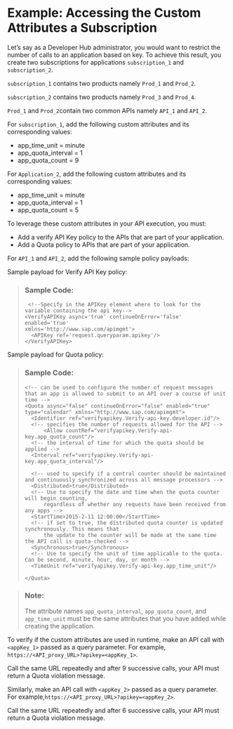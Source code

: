 <!-- loio1cbd94c86c054d66b3826f6cd91e0df8 -->

# Example: Accessing the Custom Attributes a Subscription

Let’s say as a Developer Hub administrator, you would want to restrict the number of calls to an application based on key. To achieve this result, you create two subscriptions for applications `subscription_1` and `subscription_2`.

`subscription_1` contains two products namely `Prod_1` and `Prod_2`.

`subscription_2` contains two products namely `Prod_3` and `Prod_4`.

`Prod_1` and `Prod_2`contain two common APIs namely `API_1` and `API_2`.

For `subscription_1`, add the following custom attributes and its corresponding values:

-   app\_time\_unit = minute
-   app\_quota\_interval = 1
-   app\_quota\_count = 9

For `Application_2`, add the following custom attributes and its corresponding values:

-   app\_time\_unit = minute
-   app\_quota\_interval = 1
-   app\_quota\_count = 5

To leverage these custom attributes in your API execution, you must:

-   Add a verify API Key policy to the APIs that are part of your application.
-   Add a Quota policy to APIs that are part of your application.

For `API_1` and `API_2`, add the following sample policy payloads:

Sample payload for Verify API Key policy:

> ### Sample Code:  
> ```
>  <!--Specify in the APIKey element where to look for the variable containing the api key--> 
> <VerifyAPIKey async='true' continueOnError='false' enabled='true' 
> xmlns='http://www.sap.com/apimgmt'>
> 	<APIKey ref='request.queryparam.apikey'/>
> </VerifyAPIKey>
> ```

Sample payload for Quota policy:

> ### Sample Code:  
> ```
> <!-- can be used to configure the number of request messages that an app is allowed to submit to an API over a course of unit time -->
> <Quota async="false" continueOnError="false" enabled="true" type="calendar" xmlns="http://www.sap.com/apimgmt">
> 	<Identifier ref="verifyapikey.Verify-api-key.developer.id"/>
> 	<!-- specifies the number of requests allowed for the API -->
> 		<Allow countRef="verifyapikey.Verify-api-key.app_quota_count"/>
> 	<!-- the interval of time for which the quota should be applied -->
> 	<Interval ref="verifyapikey.Verify-api-key.app_quota_interval"/>
> 	
> 	<!-- used to specify if a central counter should be maintained and continuously synchronized across all message processors --> 
> 	<Distributed>true</Distributed>
> 	<!-- Use to specify the date and time when the quota counter will begin counting, 
> 		regardless of whether any requests have been received from any apps -->
> 	<StartTime>2015-2-11 12:00:00</StartTime>
> 	<!-- if set to true, the distributed quota counter is updated synchronously. This means that
> 		the update to the counter will be made at the same time the API call is quota-checked -->
> 	<Synchronous>true</Synchronous>
> 	<!-- Use to specify the unit of time applicable to the quota. Can be second, minute, hour, day, or month -->
> 	<TimeUnit ref="verifyapikey.Verify-api-key.app_time_unit"/>
> 
> </Quota>
> 
> ```

> ### Note:  
> The attribute names `app_quota_interval`, `app_quota_count`, and `app_time_unit` must be the same attributes that you have added while creating the application.

To verify if the custom attributes are used in runtime, make an API call with `<appKey_1>` passed as a query parameter. For example, `https://<API_proxy_URL>?apikey=<appKey_1>`.

Call the same URL repeatedly and after 9 successive calls, your API must return a Quota violation message.

Similarly, make an API call with `<appKey_2>` passed as a query parameter. For example,`https://<API_proxy_URL>?apikey=<appKey_2>`.

Call the same URL repeatedly and after 6 successive calls, your API must return a Quota violation message.

